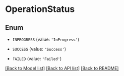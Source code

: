 # OperationStatus


## Enum

* `INPROGRESS` (value: `'InProgress'`)

* `SUCCESS` (value: `'Success'`)

* `FAILED` (value: `'Failed'`)

[[Back to Model list]](../README.md#documentation-for-models) [[Back to API list]](../README.md#documentation-for-api-endpoints) [[Back to README]](../README.md)


